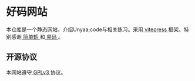 # 好码网站
本仓库是一个静态网站，介绍Unyaa;code与相关练习。采用[ vitepress ](https://vitepress.dev/zh/)框架。特别感谢[ 简单鹤 ](https://flauver.github.io/jdh/)和[ 易码 ](https://yima.pages.dev/)。

## 开源协议
本网站遵守[ GPLv3 ](LICENSE)协议。